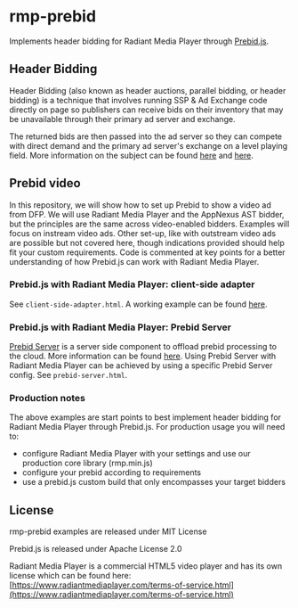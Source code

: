 # rmp-prebid
Implements header bidding for Radiant Media Player through [Prebid.js](https://github.com/prebid/Prebid.js/).

## Header Bidding
Header Bidding (also known as header auctions, parallel bidding, or header bidding) is a technique that involves running SSP & Ad Exchange code directly on page so publishers can receive bids on their inventory that may be unavailable through their primary ad server and exchange.

The returned bids are then passed into the ad server so they can compete with direct demand and the primary ad server's exchange on a level playing field.
More information on the subject can be found [here](http://prebid.org/overview/intro.html) and [here](http://www.adopsinsider.com/header-bidding/header-bidding-step-by-step/).

## Prebid video
In this repository, we will show how to set up Prebid to show a video ad from DFP. We will use Radiant Media Player and the AppNexus AST bidder, but the principles are the same across video-enabled bidders. Examples will focus on instream video ads. Other set-up, like with outstream video ads are possible but not covered here, though indications provided should help fit your custom requirements. Code is commented at key points for a better understanding of how Prebid.js can work with Radiant Media Player.

### Prebid.js with Radiant Media Player: client-side adapter
See `client-side-adapter.html`. A working example can be found [here](https://www.radiantmediaplayer.com/docs/latest/gist/rmp-prebid/).

### Prebid.js with Radiant Media Player: Prebid Server
[Prebid Server](https://github.com/prebid/prebid-server) is a server side component to offload prebid processing to the cloud. More information can be found [here](http://prebid.org/dev-docs/get-started-with-prebid-server.html). Using Prebid Server with Radiant Media Player can be achieved by using a specific Prebid Server config. See `prebid-server.html`.

### Production notes
The above examples are start points to best implement header bidding for Radiant Media Player through Prebid.js. For production usage you will need to:
- configure Radiant Media Player with your settings and use our production core library (rmp.min.js)
- configure your prebid according to requirements
- use a prebid.js custom build that only encompasses your target bidders

## License 
rmp-prebid examples are released under MIT License

Prebid.js is released under Apache License 2.0

Radiant Media Player is a commercial HTML5 video player and has its own license which can be found here: [https://www.radiantmediaplayer.com/terms-of-service.html](https://www.radiantmediaplayer.com/terms-of-service.html)